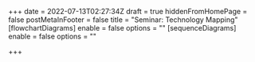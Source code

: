 +++
date = 2022-07-13T02:27:34Z
draft = true
hiddenFromHomePage = false
postMetaInFooter = false
title = "Seminar: Technology Mapping"
[flowchartDiagrams]
enable = false
options = ""
[sequenceDiagrams]
enable = false
options = ""

+++
